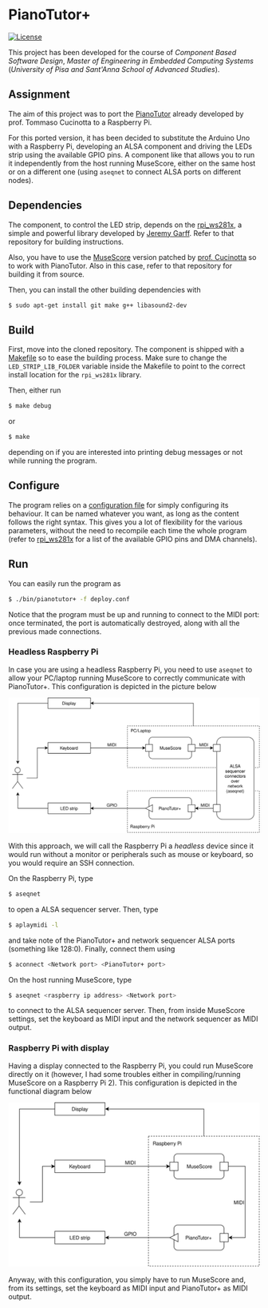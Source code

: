 # PianoTutor+


[![License](https://img.shields.io/github/license/gabrielebaris/piano-tutor-plus.svg?style=flat-square)](https://github.com/gabrielebaris/piano-tutor-plus/blob/master/LICENSE)

This project has been developed for the course of *Component Based Software Design*, *Master of Engineering in Embedded Computing Systems* (*University of Pisa and Sant'Anna School of Advanced Studies*).

## Assignment

The aim of this project was to port the [PianoTutor](https://www.linkedin.com/pulse/musescorearduinoleds-tutorial-tommaso-cucinotta/) already developed by prof. Tommaso Cucinotta to a Raspberry Pi. 

For this ported version, it has been decided to substitute the Arduino Uno with a Raspberry Pi, developing an ALSA component and driving the LEDs strip using the available GPIO pins. A component like that allows you to run it independently from the host running MuseScore, either on the same host or on a different one (using `aseqnet` to connect ALSA ports on different nodes).

## Dependencies

The component, to control the LED strip, depends on the [rpi_ws281x](https://github.com/jgarff/rpi_ws281x), a simple and powerful library developed by [Jeremy Garff](https://github.com/jgarff). Refer to that repository for building instructions.

Also, you have to use the [MuseScore](https://github.com/tomcucinotta/MuseScore) version patched by [prof. Cucinotta](https://github.com/tomcucinotta) so to work with PianoTutor. Also in this case, refer to that repository for building it from source.

Then, you can install the other building dependencies with

```bash
$ sudo apt-get install git make g++ libasound2-dev
```

## Build

First, move into the cloned repository. The component is shipped with a [Makefile](https://github.com/gabrielebaris/piano-tutor-plus/blob/master/Makefile) so to ease the building process. Make sure to change the `LED_STRIP_LIB_FOLDER` variable inside the Makefile to point to the correct install location for the `rpi_ws281x` library.

Then, either run

```bash
$ make debug
```

or 

```bash
$ make
```

depending on if you are interested into printing debug messages or not while running the program.

## Configure

The program relies on a [configuration file](https://github.com/gabrielebaris/piano-tutor-plus/blob/master/deploy.conf) for simply configuring its behaviour. It can be named whatever you want, as long as the content follows the right syntax. This gives you a lot of flexibility for the various parameters, without the need to recompile each time the whole program (refer to [rpi_ws281x](https://github.com/jgarff/rpi_ws281x) for a list of the available GPIO pins and DMA channels).

## Run

You can easily run the program as

```bash
$ ./bin/pianotutor+ -f deploy.conf
```

Notice that the program must be up and running to connect to the MIDI port: once terminated, the port is automatically destroyed, along with all the previous made connections.

### Headless Raspberry Pi
In case you are using a headless Raspberry Pi, you need to use `aseqnet` to allow your PC/laptop running MuseScore to correctly communicate with PianoTutor+. This configuration is depicted in the picture below

![Headless Raspberry Pi functional diagram](images/Headless_RaspberryPi_PianoTutor+.svg)

With this approach, we will call the Raspberry Pi a *headless* device since it would run without a monitor or peripherals such as mouse or keyboard, so you would require an SSH connection.

On the Raspberry Pi, type

```bash
$ aseqnet
```

to open a ALSA sequencer server. Then, type

```bash
$ aplaymidi -l
```

and take note of the PianoTutor+ and network sequencer ALSA ports (something like 128:0). Finally, connect them using

```bash
$ aconnect <Network port> <PianoTutor+ port>
```
On the host running MuseScore, type

```bash
$ aseqnet <raspberry ip address> <Network port>
```

to connect to the ALSA sequencer server. Then, from inside MuseScore settings, set the keyboard as MIDI input and the network sequencer as MIDI output.

### Raspberry Pi with display

Having a display connected to the Raspberry Pi, you could run MuseScore directly on it (however, I had some troubles either in compiling/running MuseScore on a Raspberry Pi 2). This configuration is depicted in the functional diagram below

![Raspberry Pi with display functional diagram](images/Standalone_RaspberryPi_PianoTutor+.svg)

Anyway, with this configuration, you simply have to run MuseScore and, from its settings, set the keyboard as MIDI input and PianoTutor+ as MIDI output.

